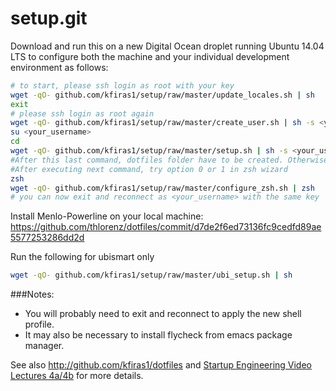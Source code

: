 setup.git
=========
Download and run this on a new Digital Ocean droplet running Ubuntu 14.04 LTS to
configure both the machine and your individual development environment as
follows:

```sh
# to start, please ssh login as root with your key
wget -qO- github.com/kfiras1/setup/raw/master/update_locales.sh | sh
exit
# please ssh login as root again
wget -qO- github.com/kfiras1/setup/raw/master/create_user.sh | sh -s <your_username>
su <your_username>
cd
wget -qO- github.com/kfiras1/setup/raw/master/setup.sh | sh -s <your_username>
#After this last command, dotfiles folder have to be created. Otherwise, zsh will not be configured correctly
#After executing next command, try option 0 or 1 in zsh wizard
zsh
wget -qO- github.com/kfiras1/setup/raw/master/configure_zsh.sh | zsh
# you can now exit and reconnect as <your_username> with the same key

```
Install Menlo-Powerline on your local machine: https://github.com/thlorenz/dotfiles/commit/d7de2f6ed73136fc9cedfd89ae5577253286dd2d

Run the following for ubismart only
```sh
wget -qO- github.com/kfiras1/setup/raw/master/ubi_setup.sh | sh
```

###Notes: 
* You will probably need to exit and reconnect to apply the new shell profile.
* It may also be necessary to install flycheck from emacs package manager.

See also http://github.com/kfiras1/dotfiles and
[Startup Engineering Video Lectures 4a/4b](https://class.coursera.org/startup-001/lecture/index)
for more details.





